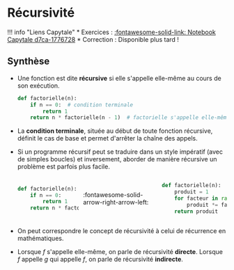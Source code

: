 # Récursivité

!!! info "Liens Capytale"
    * Exercices : [:fontawesome-solid-link: Notebook Capytale d7ca-1776728](https://capytale2.ac-paris.fr/web/c/15b1-2136113)
    * Correction : Disponible plus tard !


## Synthèse

* Une fonction est dite **récursive** si elle s'appelle elle-même au cours de son exécution.

    ```py title="Exemple de fonction récursive"
    def factorielle(n):
        if n == 0:  # condition terminale
            return 1
        return n * factorielle(n - 1)  # factorielle s'appelle elle-même
    ```

* La **condition terminale**, située au début de toute fonction récursive, définit le cas de base et permet d'arrêter la chaîne des appels.

* Si un programme récursif peut se traduire dans un style impératif (avec de simples boucles) et inversement, aborder de manière récursive un problème est parfois plus facile. 

    <div style="display:flex; justify-content: center; align-items: center; gap: 10px;">

    ```py title="Style récursif"
    def factorielle(n):
        if n == 0:
            return 1
        return n * factorielle(n - 1)
    ```
    :fontawesome-solid-arrow-right-arrow-left:
    ```py title="Style impératif"
    def factorielle(n):
        produit = 1
        for facteur in range(1, n + 1):
            produit *= facteur
        return produit
    ```
    </div>

* On peut correspondre le concept de récursivité à celui de récurrence en mathématiques.



* Lorsque $f$ s'appelle elle-même, on parle de récursivité **directe**. Lorsque $f$ appelle $g$ qui appelle $f$, on parle de récursivité **indirecte**.


